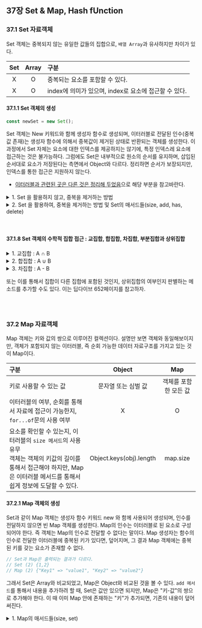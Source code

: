 ## 37장 Set & Map, Hash fUnction 
### 37.1 Set 자료객체 

Set 객체는 중복되지 않는 유일한 값들의 집합으로, `배열 Array`과 유사하지만 차이가 있다. 

|Set|Array|구분|
|:--:|:--:|:--|
|X|O|중복되는 요소를 포함할 수 있다.|
|X|O|index에 의미가 있으며, index로 요소에 접근할 수 있다.|

#### 37.1.1 Set 객체의 생성
```javascript 
const newSet = new Set();
```

Set 객체는 New 키워드와 함께 생성자 함수로 생성되며, 이터러블로 전달된 인수(중복값 존재)는 생성자 함수에 의해서 중복값이 제거된 상태로 반환되는 객체를 생성한다. 이 과정에서 Set 자체는 요소에 대한 인덱스를 제공하지는 않기에, 특정 인덱스레 요소에 접근하는 것은 불가능하다. 그럼에도 Set은 내부적으로 원소의 순서를 유지하며, 삽입된 순서대로 요소가 저장된다는 측면에서 Object와 다르다. 정리하면 순서가 보장되지만, 인덱스를 통한 접근은 지원하지 않는다. 

  - [이터러블과 관련된 곳은 다른 것은 정리해 두었음](https://github.com/19Edwin92/JS-study/blob/main/modernjs/37.set&map.md)으로 해당 부분을 참고바란다. 


<details>
<summary>1. Set 을 활용하지 않고, 중복을 제거하는 방법</summary>

  ```javascript
  const uniq = array => array.filter((v, i, self) => self.indexOf(v) === i); 
  console.log(uniq([2,1,2,3,4,5,6]));
  // 위의 함수는 배열을 매개변수로 받아, filter 메서드를 실행한다. 
  // filter 메서드는 매개변수1(요소 하나씩), 매개변수2(요소의 인덱스), 매개변수3(배열전체)를 받는다. 
  // 배열 전체에서 처음 등장하는 value(값)과 그 index(위치)이 동일한 경우만 반환한다. 
  ```
</details>

<details>
<summary>2. Set 을 활용하여, 중복을 제거하는 방법 및 Set의 매서드들(size, add, has, delete)</summary>

  ```javascript
  const uniq = array => [...new Set(array)];
  console.log(uniq([2,1,2,3,4,5,6]))
  ```

  new 키워드와 함께 선언된 자료구조를 통해서 중복값을 빠르게 제거할 수 있다. 

  - Set의 메서드들

    ```javascript
    const set = new Set([1,2,3,4,5,6,7,8,9])
    ```

    |매서드|기능|사용예시|
    |:--:|:--:|:--|
    |set.size|요소 개수 확인| `console.log(set.size);` 위의 사례에서는 9가 반환된다.|
    |set.add|요수 추가 입력| `set.add(0).add(11)` 이와 같이 add는 연속적으로 붙여서 사용할 수 있다. 그러나 중복은 허용하지 않는다. <br/> Set 객체는 객체나 배열, 함수와 같은 자바스트립트의 모든 값을 요소로 저장할 수 있다. |
    |set.has|요소 존재 확인|`set.has(2) // true`  Set 객체의 특정 요소가 존재하는지 확인하기 위한 메서드이다. has는 특정 요소의 존재 여부를 진위값으로 반환한다. set 안에 값이 존재하면 true를 그렇지 않으면 false를 반환한다.|
    |set.delete|요소 삭제|`set.delete(2)` 주의할 점이 있다. Set은 특정 인덱스를 가지지 않기 때문에 삭제를 원할 경우, 요소의 값을 입력해야 한다. <br/> 이때, set 안에 존재하지 않는 요소를 제거하고자 할 때에는 undefined가 아니라 동작을 무시한다. <br/> 또한 `delete 메서드`는 add와 달리 연속적인 수행이 어렵다. 한 번에 하나씩만 선언이 가능하다. 이는 delete 메서드가 삭제 여부의 성공과 실패를 진위 값으로 반환하기 때문이다.  |
    |set.clear|요소 일괄 삭제|`set.clear` Set 객체 내의 모든 요소에 대한 일괄 삭제를 수행한다. 그 결과는 `undefined` 이다. |
    |set.forEach|요소순회(1)|그러나 기억할 것이 있다. Set 객체는 순서에 의미가 없어 배열과같이 인덱스를 갖지 않는다는 점이다. 다만 입력되로 이터러블이 될 뿐|
    |`for (const value of set) {}`|요소순회(2)|이터러블이라는 것은 `for... of`문이 가능하다는 이야기이다.|
    |[...set]|스프레드 문법의 대상|이터러블이기에 Set은 스프레드 문법의 대상이 될 수 있다.|
    |배열 구조분해할당(디스트럭처링)|구조분해할당|이터러블이기에 구조분해할당이 가능하다.|
  
</details>
<br/><br/>

#### 37.1.8 Set 객체의 수학적 집합 접근 : 교집합, 합집합, 차집합, 부분집합과 상위집합

<details>
<summary>1. 교집합 : A ∩ B </summary>

```javascript 
Set.prototype.intersection = function (set) {
  const result = new Set();
  for (const value of set) {
    if (this.has(value)) result.add(value)
  }
  return result;
}

const setA = new Set([1,2,3,4,])
const setB = new Set([2,4,])
console.log(setA.intersection(setB))
```

위에서 선언한 `intersection`은 일종의 `사용자 정의 프로토타입 메서드`라고 부를 수 있다. 프로토타입 메서드는 객체의 프로토타입에 직접 메서드를 추가하는 것을 말한다. `Set.prototype.intersection`은 `Set.prototype`를 통해서 `Set`에 상속한 메서드이로, 모든 Set 객체에서 사용할 수 있도록 확장시켰다. 이렇게 선언된  프로토타입 메서드는 프로토타입 체인에 의해서 객체 인스턴스에서 호출될 수 있다. 여기서 this가 호출되는 시점을 보면, intersection 안에서 this는 메서드로 호출되었기에, 전역객체가 아니라. Set 객체에 바인딩된다. 

딥다이브는 아래외 같이 스프레드 문법을 통해서 이를 더 쉽게 아래와 같이 구현한다. 

```javascript
Set.prototype.intersection = (set) => {
  return new Set([...this].filter(v => set.has(v)))
}

const setA = new Set([1,2,3,4,])
const setB = new Set([2,4,])
console.log(setA.intersection(setB))
```

두 코드의 시간복잡도를 비교해보자. 두 코드다 `this`의 숫자만큼, `set.has(v)` 매개변수로 받은 set 객체에 해당 내용이 포함되어 있는지를 순회하며 살펴본다. `has()`의 시간복잡도는 O(1)인데, `this`의 요소 수에 따라 O(n)의 시간 복잡도가 나온다. GPT 선생에 따르면 그러나 첫 코드는 `for ... of`루프를 사용하여 상수적인 오버헤드가 있을 수 있다고 한다. 

여기서 첫번째 코드가 수행하는 상수적인 오버해드는, 각 반복마다. Set 객체의 has를 호출한다는 점이다. 반면에 두번째 방법은 그 내부작업에서, `for...of`의 작업을 간결하게 수행한다. Set 객체의 요소를 배열로 복사하는 과정의 약간의 오버헤드가 있을 수 있지만, 해당 작업을 통해 생성된 배열을 비교하기 때문이라고 한다. 결과적으로 성능에 영향을 미칠 정도는 아니기에, 개발자의 스타일과 가독성으로 결정할 것을 말해준다. 

결론적으로 정리하면, 교집합은 위와 같이 Set 객체에 프로토타입으로 메서드를 추가하여, 원하는 결과를 도출해낼 수 있다는 것이다. 
</details>



<details>
<summary>2. 합집합 : A ∪ B </summary>

합집합은 주어진 두 값의 중복 없는 모든 요소를 포함한다. 

```javascript 
Set.prototype.union = function (set) {
  const result = new Set(this);
  for (const value of set) {
    result.add(value)
  }
  return result
}

// 이를 더 간단하게 구현하면 아래와 같다. 
Set.prototype.union = function (set) {
  const resutl = new Set([...this, ...set]);
}

const setA = new Set([1,2,3,4,])
const setB = new Set([2,4,])
console.log(setA.union(setB))
```
</details>

<details>
<summary>3. 차집합 : A - B </summary>

```javascript
Set.prototype.difference = function (set) {
  const result = new Set([...this])
  for (const value of set) {
    result.delete(value)
  }
  return result 
}

Set.prototype.difference = function (set) {
  return new Set([...this].filter(v => !set.has(v)))
}

const set = (array) => {
  return new Set([...array])
}

console.log([...set([2,1,2,3,4,5,6]).difference(set([2,1,2,3,4,5]))])
```

차집합으로 만들어진 배열을 만들어내기 위해서 `console.log([...set([2,1,2,3,4,5,6]).difference(set([2,1,2,3,4,5]))])`와 같이 기록함으로 Set으로 만들어진 객체를 `[...set]`으로 최종적 형반환화여 추출했다. 

여기서 선언된 메서드를 화살표함수로 전환하고자 했지만, 런타임 시에 에러가 발생되었다. 이는 메서드도 화살표함수고, set을 만드는 함수도 화살표 함수이기 떼문에 발생된 문제이다. 아래의 3가지 상황을 살펴보자. 


여기에 `this`를 살펴보기 좋은 예제가 있기에 이를 살펴보자. 
```javascript 

// 상황 (1) 정상적으로 동작한다. ///////////////////////////////////////////////////////////////////////////
function set(array) {
  return new Set([...array])
}

Set.prototype.difference = function (set) {
  return new Set([...this].filter(v => !set.has(v)))
}
console.log(set([2,1,2,3,4,5,6]).difference(set([2,1,2,3,4,5])))

// 상황 (2) 정상적으로 동작한다. ///////////////////////////////////////////////////////////////////////////
const set = (array) => {
  return new Set([...array])
}
Set.prototype.difference = function (set) {
  return new Set([...this].filter(v => !set.has(v)))
}
console.log(set([2,1,2,3,4,5,6]).difference(set([2,1,2,3,4,5])))

// 상황 (3) 런타임시 에러가 발생된다. 위와 같이 set을 함수선언문으로 작성해도, 함수표현식으로 작성해도 에러가 발생된다. ///////
function set(array) {
  return new Set([...array])
}

// 또는 
const set = (array) => {
  return new Set([...array])
}

Set.prototype.difference = (set) =>  {
  return new Set([...this].filter(v => !set.has(v)))
}

// console.log(set([2,1,2,3,4,5,6]).difference(set([2,1,2,3,4,5])))
```

먼저 상황 (1)이다. set은 함수이고,  difference 는 프로토타입으로 추가된 메소드이다. `set().difference(set())`르 호출하면, `difference 메소드`는 메소드가 호출되는 set의 인스턴스(`return new Set([...array])`)를 참조한다. 이 경우 this는 호출에 의해 생성된 Set 개체에 바인딩된다. 메서드로 호출되었기 때문이다. 

다음으로 상황 (2)은 (1)과 다르게 `화살표 함수 set은 입력 배열을 기반으로 Set 객체를 생성`한다. 그러나 `set().difference(set())`의 호출은 여전히 메소드는 호출되는 set의 인스턴스를 참조하며, Set 개체에 바인딩된다. 

그러나 `Set.prototype.difference = (set) => {}` 메서드가 화살표함수로 선언되었을 때는 이야기가 다르다. Set.prototype.difference 화살표 함수의 경우 주변 범위는 실제로 Set 생성자 함수가 정의된 전역 범위를 참조한다. 이는 화살표함수가 this를 바인딩하지 않기 때문이다. 화살표함수로 선언된 메서드는 프로토타입의 할당에 영향을 받지 않는다. 그 결과 화살표 함수에서의 this는 호출시의 전역변수에 의해 정의되기 때문에, 브라우저 환경의 window 또는 Node.js의 global)를 참조하게 되는 것이다. 그 결과 this는 Set 개체의 인스턴스를 참조하지 않으며 코드가 의도한 대로 작동하지 않게 되는 것이다. 

</details>

또는 이를 통해서 집합이 다른 집합에 포함된 것인지, 상위집합의 여부인지 판별하는 메소드를 추가할 수도 있다. 이는 딥다이브 652페이지를 참고하자. 

<br/><br/>

### 37.2 Map 자료객체 
Map 객체는 키와 값의 쌍으로 이루어진 컬렉션이다. 설명만 보면 객체와 동일해보이지만, 객체가 포함되지 않는 이터러블, 즉 순회 가능한 데이터 자료구조를 가지고 있는 것이 Map이다. 


|구분|Object|Map|
|:--|:--:|:--:|
|키로 사용할 수 있는 값|문자열 또는 심벌 값|객체를 포함한 모든 값|
|이터러블의 여부, 순회를 통해서 자료에 접근이 가능한지, `for...of`문의 사용 여부|X|O|
|요소를 확인할 수 있는지, 이터러블의 `size 메서드`의 사용유무 <br/> 객체는 객체의 키값의 길이를 통해서 접근해야 하지만, Map은 이터러블 메서드를 통해서 쉽게 정보에 도달할 수 있다. |Object.keys(obj).length|map.size|

#### 37.2.1 Map 객체의 생성
Set과 같이 Map 객체는 생성자 함수 키워드 new 와 함께 사용되어 생성되며, 인수를 전달하지 않으면 빈 Map 객체를 생성한다. Map의 인수는 이터러블로 된 요소로 구성되어야 한다. 즉 객체는 Map의 인수로 전달할 수 없다는 말이다. Map 생성자는 함수의 인수로 전달한 이터러블에 중복된 키가 있다면, 덮어지며, 그 결과 Map 객체에는 중복된 키를 갖는 요소가 존재할 수 없다. 

```javascript 
// Set과 Map은 출력되는 결과가 다르다. 
// Set (2) {1,2}
// Map (2) {"Key1" => "value1", "Key2" => "value2"}
```

그래서 Set은 Array와 비교되었고, Map은 Object와 비교된 것을 볼 수 있다. `add 메서드`를 통해서 내용을 추가하려 할 때, Set은 값만 있으면 되지만, Map은 "키-값"의 쌍으로 추가해야 한다. 이 때 이미 Map 안에 존재하는 "키"가 추가되면, 기존의 내용이 덮어써진다. 

<details>
<summary>1. Map의 매서드들(size, set)</summary>

    ```javascript
    const Map = new Map([
      ['key1', 'value1'],
      ['key2', 'value2'],
    ])

    ```

    |매서드|기능|사용예시|
    |:--:|:--:|:--|
    |mpa.size|요소 개수 확인| `console.log(map.size);` 위의 사례에서는 2가 출력된다.|
    
  
</details>